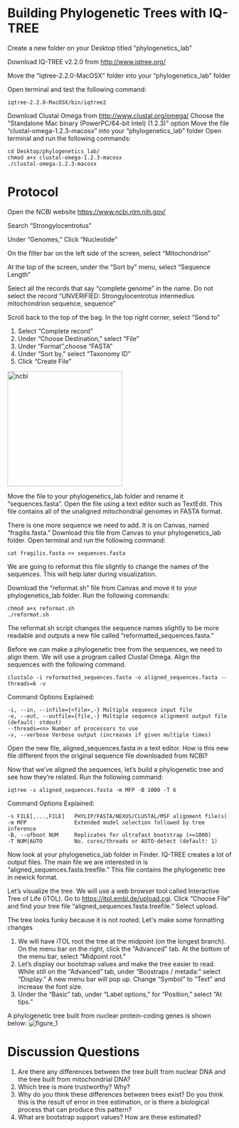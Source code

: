 # Building Phylogenetic Trees with IQ-TREE

Create a new folder on your Desktop titled “phylogenetics_lab”

Download IQ-TREE v2.2.0 from http://www.iqtree.org/

Move the “iqtree-2.2.0-MacOSX” folder into your “phylogenetics_lab” folder

Open terminal and test the following command:

```
iqtree-2.2.0-MacOSX/bin/iqtree2
```

Download Clustal Omega from http://www.clustal.org/omega/
Choose the "Standalone Mac binary (PowerPC/64-bit Intel) (1.2.3)" option
Move the file “clustal-omega-1.2.3-macosx” into your “phylogenetics_lab” folder 
Open terminal and run the following commands:

```
cd Desktop/phylogenetics_lab/
chmod a+x clustal-omega-1.2.3-macosx
./clustal-omega-1.2.3-macosx
```

# Protocol
Open the NCBI website https://www.ncbi.nlm.nih.gov/

Search “Strongylocentrotus” 

Under “Genomes,” Click “Nucleotide”

On the filter bar on the left side of the screen, select “Mitochondrion”

At the top of the screen, under the “Sort by” menu, select “Sequence Length”

Select all the records that say “complete genome” in the name. Do not select the record “UNVERIFIED: Strongylocentrotus intermedius mitochondrion sequence, sequence”

Scroll back to the top of the bag. In the top right corner, select “Send to”
1) Select “Complete record”
2) Under “Choose Destination,” select  “File”
3) Under “Format”,choose “FASTA”
4) Under “Sort by,” select “Taxonomy ID” 
5) Click “Create File”
 
<img width="258" alt="ncbi" src="https://user-images.githubusercontent.com/60276545/221434645-19b97334-1c7d-4261-9aca-768a4018d2a1.png">

Move the file to your phylogenetics_lab folder and rename it “sequences.fasta”. Open the file using a text editor such as TextEdit. This file contains all of the unaligned mitochondrial genomes in FASTA format. 

There is one more sequence we need to add. It is on Canvas, named “fragilis.fasta.” Download this file from Canvas to your phylogenetics_lab folder. Open terminal and run the following command:

```
cat fragilis.fasta >> sequences.fasta
```

We are going to reformat this file slightly to change the names of the sequences. This will help later during visualization. 

Download the “reformat.sh” file from Canvas and move it to your phylogenetics_lab folder. Run the following commands:

```
chmod a+x reformat.sh
./reformat.sh 
```

The reformat.sh script changes the sequence names slightly to be more readable and outputs a new file called “reformatted_sequences.fasta.”

Before we can make a phylogenetic tree from the sequences, we need to align them. We will use a program called Clustal Omega. Align the sequences with the following command. 

```
clustalo -i reformatted_sequences.fasta -o aligned_sequences.fasta --threads=6 -v
```

Command Options Explained:
```
-i, --in, --infile={<file>,-} Multiple sequence input file
-o, --out, --outfile={file,-} Multiple sequence alignment output file (default: stdout)
--threads=<n> Number of processors to use
-v, --verbose Verbose output (increases if given multiple times)
```

Open the new file, aligned_sequences.fasta in a text editor. How is this new file different from the original sequence file downloaded from NCBI?

Now that we’ve aligned the sequences, let’s build a phylogenetic tree and see how they’re related. Run the following command:

```
iqtree -s aligned_sequences.fasta -m MFP -B 1000 -T 6
```

Command Options Explained:
```
-s FILE[,...,FILE]   PHYLIP/FASTA/NEXUS/CLUSTAL/MSF alignment file(s)
-m MFP               Extended model selection followed by tree inference
-B, --ufboot NUM     Replicates for ultrafast bootstrap (>=1000)
-T NUM|AUTO          No. cores/threads or AUTO-detect (default: 1)
```

Now look at your phylogenetics_lab folder in Finder. IQ-TREE creates a lot of output files. The main file we are interested in is “aligned_sequences.fasta.treefile.” This file contains the phylogenetic tree in newick format. 

Let’s visualize the tree. We will use a web browser tool called Interactive Tree of Life (iTOL). Go to https://itol.embl.de/upload.cgi. Click “Choose File” and find your tree file “aligned_sequences.fasta.treefile.” Select upload.

The tree looks funky because it is not rooted. Let's make some formatting changes

1) We will have iTOL root the tree at the midpoint (on the longest branch). On the menu bar on the right, click the “Advanced” tab. At the bottom of the menu bar, select “Midpoint root.” 
2) Let’s display our bootstrap values and make the tree easier to read. While still on the “Advanced” tab, under “Boostraps / metada:” select “Display.” A new menu bar will pop up. Change “Symbol” to “Text” and increase the font size. 
3) Under the “Basic” tab, under “Label options,” for “Position,” select “At tips.”

A phylogenetic tree built from nuclear protein-coding genes is shown below:
![figure_1](https://user-images.githubusercontent.com/60276545/221434462-fb302fbf-b575-4668-908e-a7c985f9a8af.svg)

# Discussion Questions
1)	Are there any differences between the tree built from nuclear DNA and the tree built from mitochondrial DNA? 
2)	Which tree is more trustworthy? Why?
3)	Why do you think these differences between trees exist? Do you think this is the result of error in tree estimation, or is there a biological process that can produce this pattern?
4)	What are bootstrap support values? How are these estimated?
